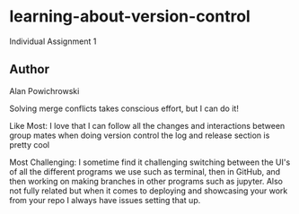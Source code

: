 # learning-about-version-control
Individual Assignment 1

## Author
Alan Powichrowski

Solving merge conflicts takes conscious effort, but I can do it!

Like Most: I love that I can follow all the changes and interactions between group mates when doing version control the log and release section is pretty cool

Most Challenging: I sometime find it challenging switching between the UI's of all the different programs we use such as terminal, then in GitHub, and then working on making branches in other programs such as jupyter. Also not fully related but when it comes to deploying and showcasing your work from your repo I always have issues setting that up.